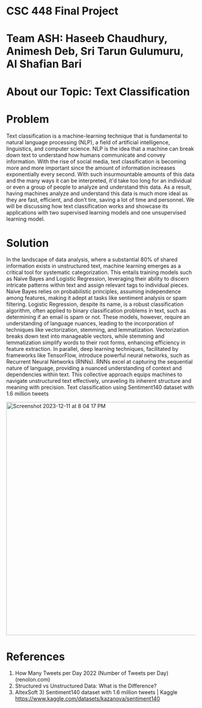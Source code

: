 # CSC 448 Final Project

# Team ASH: Haseeb Chaudhury, Animesh Deb, Sri Tarun Gulumuru, Al Shafian Bari 

# About our Topic: Text Classification

# Problem
Text classification is a machine-learning technique that is fundamental to natural language processing
(NLP), a field of artificial intelligence, linguistics, and computer science. NLP is the idea that a machine can
break down text to understand how humans communicate and convey information. With the rise of social media,
text classification is becoming more and more important since the amount of information increases exponentially
every second. With such insurmountable amounts of this data and the many ways it can be interpreted, it'd take too long for an
individual or even a group of people to analyze and understand this data. As a result, having machines analyze
and understand this data is much more ideal as they are fast, efficient, and don’t tire, saving a lot of time and
personnel. We will  be discussing how text classification works and showcase its applications with
two supervised learning models and one unsupervised learning model.

# Solution
In the landscape of data analysis, where a substantial 80% of shared information exists in unstructured text, machine learning emerges as a critical tool for systematic categorization. This entails training models such as Naive Bayes and Logistic Regression, leveraging their ability to discern intricate patterns within text and assign relevant tags to individual pieces. Naive Bayes relies on probabilistic principles, assuming independence among features, making it adept at tasks like sentiment analysis or spam filtering. Logistic Regression, despite its name, is a robust classification algorithm, often applied to binary classification problems in text, such as determining if an email is spam or not. These models, however, require an understanding of language nuances, leading to the incorporation of techniques like vectorization, stemming, and lemmatization. Vectorization breaks down text into manageable vectors, while stemming and lemmatization simplify words to their root forms, enhancing efficiency in feature extraction. In parallel, deep learning techniques, facilitated by frameworks like TensorFlow, introduce powerful neural networks, such as Recurrent Neural Networks (RNNs). RNNs excel at capturing the sequential nature of language, providing a nuanced understanding of context and dependencies within text. This collective approach equips machines to navigate unstructured text effectively, unraveling its inherent structure and meaning with precision.
Text classification using  Sentiment140 dataset with 1.6 million tweets

<img width="621" alt="Screenshot 2023-12-11 at 8 04 17 PM" src="https://github.com/sritarung/csc448_final/assets/41488124/e2f8f1c3-c7ff-467e-8ac7-9e8116017ea6">

# References
1) How Many Tweets per Day 2022 (Number of Tweets per Day) (renolon.com)
2) Structured vs Unstructured Data: What is the Difference? 
3) AltexSoft 3) Sentiment140 dataset with 1.6 million tweets | Kaggle
https://www.kaggle.com/datasets/kazanova/sentiment140


